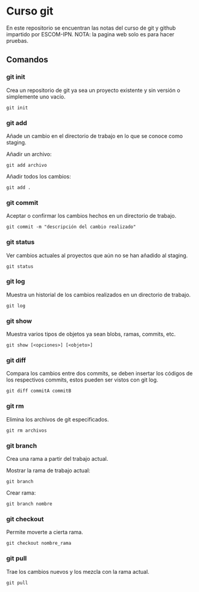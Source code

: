 # Curso git

En este repositorio se encuentran las notas del curso de git y github impartido por ESCOM-IPN.
NOTA: la pagina web solo es para hacer pruebas.

## Comandos

### git init

Crea un repositorio de git ya sea un proyecto existente y sin versión o simplemente uno vacío.

```git init```

### git add

Añade un cambio en el directorio de trabajo en lo que se conoce como staging.

Añadir un archivo:

```git add archivo```

Añadir todos los cambios:

```git add .```

### git commit

Aceptar o confirmar los cambios hechos en un directorio de trabajo.

```git commit -m "descripción del cambio realizado"```

### git status

Ver cambios actuales al proyectos que aún no se han añadido al staging.

```git status```

### git log

Muestra un historial de los cambios realizados en un directorio de trabajo.

```git log```

### git show

Muestra varios tipos de objetos ya sean blobs, ramas, commits, etc.

```git show [<opciones>] [<objeto>]```

### git diff

Compara los cambios entre dos commits, se deben insertar los códigos de los respectivos commits, estos
pueden ser vistos con git log.

```git diff commitA commitB```

### git rm

Elimina los archivos de git especificados.

```git rm archivos```

### git branch

Crea una rama a partir del trabajo actual. 

Mostrar la rama de trabajo actual:

```git branch```

Crear rama:

```git branch nombre```

### git checkout

Permite moverte a cierta rama.

```git checkout nombre_rama```

### git pull

Trae los cambios nuevos y los mezcla con la rama actual.

```git pull```